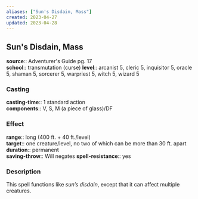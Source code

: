 ```yaml
---
aliases: ["Sun's Disdain, Mass"]
created: 2023-04-27
updated: 2023-04-28
---
```


## Sun's Disdain, Mass

**source**:: Adventurer's Guide pg. 17  
**school**:: transmutation (curse)
**level**:: arcanist 5, cleric 5, inquisitor 5, oracle 5, shaman 5, sorcerer 5, warpriest 5, witch 5, wizard 5

### Casting

**casting-time**:: 1 standard action  
**components**:: V, S, M (a piece of glass)/DF

### Effect

**range**:: long (400 ft. + 40 ft./level)  
**target**:: one creature/level, no two of which can be more than 30 ft. apart  
**duration**:: permanent  
**saving-throw**:: Will negates
**spell-resistance**:: yes

### Description

This spell functions like *sun’s disdain*, except that it can affect multiple creatures.
